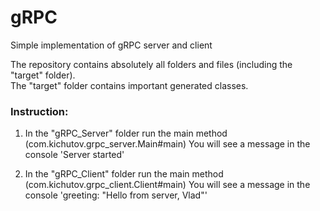 # gRPC
Simple implementation of gRPC server and client

The repository contains absolutely all folders and files (including the "target" folder).  
The "target" folder contains important generated classes.

### Instruction:
1) In the "gRPC_Server" folder run the main method (com.kichutov.grpc_server.Main#main)
You will see a message in the console 'Server started'

2) In the "gRPC_Client" folder run the main method (com.kichutov.grpc_client.Client#main)
You will see a message in the console 'greeting: "Hello from server, Vlad"'
